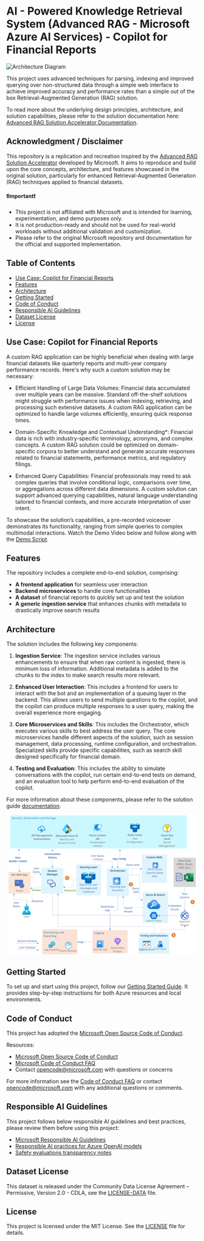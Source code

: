 # AI - Powered Knowledge Retrieval System (Advanced RAG - Microsoft Azure AI Services) - Copilot for Financial Reports

![Architecture Diagram](.media/rag_solution_architecture.png)

This project uses advanced techniques for parsing, indexing and improved querying over non-structured data through a simple web interface to achieve improved accuracy and performance rates than a simple out of the box Retrieval-Augmented Generation (RAG) solution.

To read more about the underlying design principles, architecture, and solution capabilities, please refer to the solution documentation here: [Advanced RAG Solution Accelerator Documentation](./docs/Advanced%20RAG%20Solution%20Accelerator%20Documentation.pdf).

## Acknowledgment / Disclaimer

This repository is a replication and recreation inspired by the [Advanced RAG Solution Accelerator](https://github.com/Azure-Samples/openai/tree/main/Solution_Accelerators/Advanced_RAG) developed by Microsoft. It aims to reproduce and build upon the core concepts, architecture, and features showcased in the original solution, particularly for enhanced Retrieval-Augmented Generation (RAG) techniques applied to financial datasets.

#### ❗Important❗
* This project is not affiliated with Microsoft and is intended for learning, experimentation, and demo purposes only.
* It is not production-ready and should not be used for real-world workloads without additional validation and customization.
* Please refer to the original Microsoft repository and documentation for the official and supported implementation.

## Table of Contents

- [Use Case: Copilot for Financial Reports](#use-case-copilot-for-financial-reports)
- [Features](#features)
- [Architecture](#architecture)
- [Getting Started](#getting-started)
- [Code of Conduct](#code-of-conduct)
- [Responsible AI Guidelines](#responsible-ai-guidelines)
- [Dataset License](#dataset-license)
- [License](#license)

## Use Case: Copilot for Financial Reports
A custom RAG application can be highly beneficial when dealing with large financial datasets like quarterly reports and multi-year company performance records. Here's why such a custom solution may be necessary:

- Efficient Handling of Large Data Volumes: Financial data accumulated over multiple years can be massive. Standard off-the-shelf solutions might struggle with performance issues when indexing, retrieving, and processing such extensive datasets. A custom RAG application can be optimized to handle large volumes efficiently, ensuring quick response times.

- Domain-Specific Knowledge and Contextual Understanding*: Financial data is rich with industry-specific terminology, acronyms, and complex concepts. A custom RAG solution could be optimized on domain-specific corpora to better understand and generate accurate responses related to financial statements, performance metrics, and regulatory filings.

- Enhanced Query Capabilities: Financial professionals may need to ask complex queries that involve conditional logic, comparisons over time, or aggregations across different data dimensions. A custom solution can support advanced querying capabilities, natural language understanding tailored to financial contexts, and more accurate interpretation of user intent.

To showcase the solution’s capabilities, a pre-recorded voiceover demonstrates its functionality, ranging from simple queries to complex multimodal interactions. Watch the Demo Video below and follow along with the [Demo Script](docs/demo_script/Analyzing%20Microsoft%20Financial%20Performance%20Demo%20Script.docx).

## Features
The repository includes a complete end-to-end solution, comprising:

- **A frontend application** for seamless user interaction
- **Backend microservices** to handle core functionalities
- **A dataset** of financial reports to quickly set up and test the solution
- **A generic ingestion service** that enhances chunks with metadata to drastically improve search results

## Architecture
The solution includes the following key components:

1. **Ingestion Service**: The ingestion service includes various enhancements to ensure that when raw content is ingested, there is minimum loss of information. Additional metadata is added to the chunks to the index to make search results more relevant.

2. **Enhanced User Interaction**: This includes a frontend for users to interact with the bot and an implementation of a queuing layer in the backend. This allows users to send multiple questions to the copilot, and the copilot can produce multiple responses to a user query, making the overall experience more engaging.

3. **Core Microservices and Skills**: This includes the Orchestrator, which executes various skills to best address the user query. The core microservices handle different aspects of the solution, such as session management, data processing, runtime configuration, and orchestration. Specialized skills provide specific capabilities, such as search skill designed specifically for financial domain.

4. **Testing and Evaluation**: This includes the ability to simulate conversations with the copilot, run certain end-to-end tests on demand, and an evaluation tool to help perform end-to-end evaluation of the copilot.

For more information about these components, please refer to the solution guide [documentation](./docs/Advanced%20RAG%20Solution%20Accelerator%20Documentation.pdf).

![Copilot Solution Architecture](./docs/media/copilot_solution_architecture.png)


## Getting Started
To set up and start using this project, follow our [Getting Started Guide](SETUP.md). It provides step-by-step instructions for both Azure resources and local environments.


## Code of Conduct

This project has adopted the [Microsoft Open Source Code of Conduct](https://opensource.microsoft.com/codeofconduct/).

Resources:

- [Microsoft Open Source Code of Conduct](https://opensource.microsoft.com/codeofconduct/)
- [Microsoft Code of Conduct FAQ](https://opensource.microsoft.com/codeofconduct/faq/)
- Contact [opencode@microsoft.com](mailto:opencode@microsoft.com) with questions or concerns

For more information see the [Code of Conduct FAQ](https://opensource.microsoft.com/codeofconduct/faq/) or
contact [opencode@microsoft.com](mailto:opencode@microsoft.com) with any additional questions or comments.

## Responsible AI Guidelines

This project follows below responsible AI guidelines and best practices, please review them before using this project:

- [Microsoft Responsible AI Guidelines](https://www.microsoft.com/en-us/ai/responsible-ai)
- [Responsible AI practices for Azure OpenAI models](https://learn.microsoft.com/en-us/legal/cognitive-services/openai/overview)
- [Safety evaluations transparency notes](https://learn.microsoft.com/en-us/azure/ai-studio/concepts/safety-evaluations-transparency-note)

## Dataset License

This dataset is released under the Community Data License Agreement – Permissive, Version 2.0 - CDLA, see the [LICENSE-DATA](LICENSE-DATA.md) file.

## License

This project is licensed under the MIT License. See the [LICENSE](./LICENSE) file for details.
